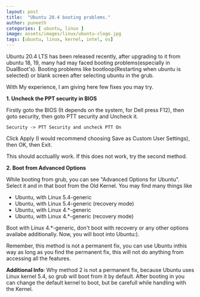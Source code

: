 ```yaml
---
layout: post
title:  "Ubuntu 20.4 booting problems." 
author: puneeth
categories: [ ubuntu, linux ]
image: assets/images/linux/ubuntu-clogo.jpg
tags: [ubuntu, linux, kernel, intel, os]
---
```


Ubuntu 20.4 LTS has been released recently, after upgrading to it from ubuntu 18, 19, many had may faced booting problems(especially in DualBoot's).
Booting problems like bootloop(Restarting when ubuntu is selected) or blank screen after selecting ubuntu in the grub.

With My experience, I am giving here few fixes you may try.

**1. Uncheck the PPT security in BIOS**

Firstly goto the BIOS (It depends on the system, for Dell press F12), then goto security, then goto PTT security and Uncheck it.
```
Security -> PTT Security and uncheck PTT On
```
Click Apply (I would recommend choosing Save as Custom User Settings), then OK, then Exit.

This should acctuallly work. If this does not work, try the second method.

**2. Boot from Advanced Options**

While booting from grub, you can see "Advanced Options for Ubuntu". Select it and in that boot from the Old Kernel.
You may find many things like 
- Ubuntu, with Linux 5.4-generic
- Ubuntu, with Linux 5.4-generic (recovery mode)
- Ubuntu, with Linux 4.*-generic
- Ubuntu, with Linux 4.*-generic (recovery mode)

Boot with Linux 4.*-generic, don't boot with recovery or any other options availabe additionally.
Now, you will boot into Ubuntu:).

Remember, this method is not a permanent fix, you can use Ubuntu inthis way as long as you find the permanent fix, this will not do anything from accessing all the features.

**Additional Info**: Why method 2 is not a permanent fix, because Ubuntu uses Linux kernel 5.4, so grub will boot from it by default. After booting in you can change the default kernel to boot, but be carefull while handling with the Kernel.